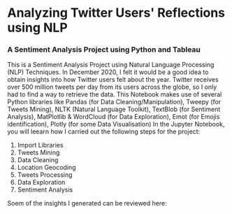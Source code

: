 # Analyzing Twitter Users' Reflections using NLP
### A Sentiment Analysis Project using Python and Tableau
This is a Sentiment Analysis Project using Natural Language Processing (NLP) Techniques. In December 2020, I felt it would be a good idea to obtain insights into how Twitter users felt about the year. Twitter receives over 500 million tweets per day from its users across the globe, so I only had to find a way to retrieve the data. This Notebook makes use of several Python libraries like Pandas (for Data Cleaning/Manipulation), Tweepy (for Tweets Mining), NLTK (Natural Language Toolkit), TextBlob (for Sentiment Analysis), MatPlotlib &  WordCloud (for Data Exploration), Emot (for Emojis identification), Plotly (for some Data Visualisation)
In the Jupyter Notebook, you will leearn how I carried out the following steps for the project:
1. Import Libraries
2. Tweets Mining
3. Data Cleaning
4. Location Geocoding
5. Tweets Processing
6. Data Exploration
7. Sentiment Analysis

Soem of the insights I generated can be reviewed here: 
